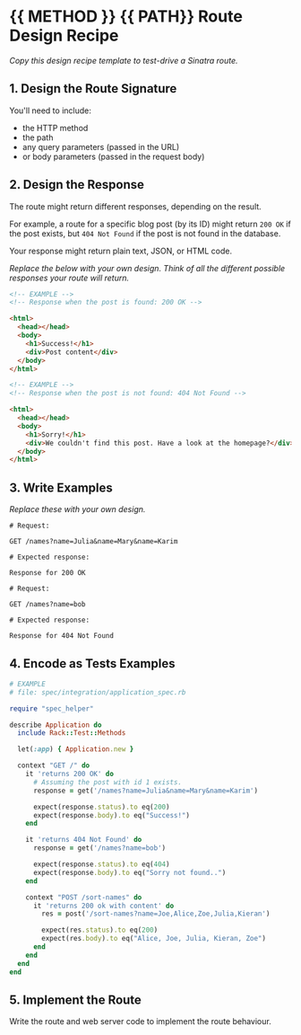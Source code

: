 # {{ METHOD }} {{ PATH}} Route Design Recipe

_Copy this design recipe template to test-drive a Sinatra route._

## 1. Design the Route Signature

You'll need to include:
  * the HTTP method
  * the path
  * any query parameters (passed in the URL)
  * or body parameters (passed in the request body)

## 2. Design the Response

The route might return different responses, depending on the result.

For example, a route for a specific blog post (by its ID) might return `200 OK` if the post exists, but `404 Not Found` if the post is not found in the database.

Your response might return plain text, JSON, or HTML code. 

_Replace the below with your own design. Think of all the different possible responses your route will return._

```html
<!-- EXAMPLE -->
<!-- Response when the post is found: 200 OK -->

<html>
  <head></head>
  <body>
    <h1>Success!</h1>
    <div>Post content</div>
  </body>
</html>
```

```html
<!-- EXAMPLE -->
<!-- Response when the post is not found: 404 Not Found -->

<html>
  <head></head>
  <body>
    <h1>Sorry!</h1>
    <div>We couldn't find this post. Have a look at the homepage?</div>
  </body>
</html>
```

## 3. Write Examples

_Replace these with your own design._

```
# Request:

GET /names?name=Julia&name=Mary&name=Karim

# Expected response:

Response for 200 OK
```

```
# Request:

GET /names?name=bob

# Expected response:

Response for 404 Not Found
```

## 4. Encode as Tests Examples

```ruby
# EXAMPLE
# file: spec/integration/application_spec.rb

require "spec_helper"

describe Application do
  include Rack::Test::Methods

  let(:app) { Application.new }

  context "GET /" do
    it 'returns 200 OK' do
      # Assuming the post with id 1 exists.
      response = get('/names?name=Julia&name=Mary&name=Karim')

      expect(response.status).to eq(200)
      expect(response.body).to eq("Success!")
    end

    it 'returns 404 Not Found' do
      response = get('/names?name=bob')

      expect(response.status).to eq(404)
      expect(response.body).to eq("Sorry not found..")
    end

    context "POST /sort-names" do
      it 'returns 200 ok with content' do
        res = post('/sort-names?name=Joe,Alice,Zoe,Julia,Kieran')

        expect(res.status).to eq(200)
        expect(res.body).to eq("Alice, Joe, Julia, Kieran, Zoe")
      end
    end
  end
end
```

## 5. Implement the Route

Write the route and web server code to implement the route behaviour.
